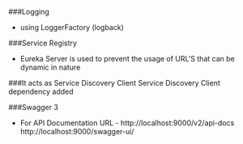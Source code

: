 ###Logging

- using LoggerFactory (logback) 

###Service Registry
- Eureka Server is used to prevent the usage of URL'S 
that can be dynamic in nature
  
###It acts as Service Discovery Client
Service Discovery Client dependency added

###Swagger 3
- For API Documentation
  URL - http://localhost:9000/v2/api-docs
  http://localhost:9000/swagger-ui/